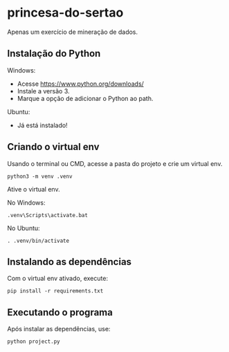 # princesa-do-sertao
Apenas um exercício de mineração de dados.

## Instalação do Python

Windows:

* Acesse https://www.python.org/downloads/
* Instale a versão 3.
* Marque a opção de adicionar o Python ao path.

Ubuntu:

* Já está instalado!

## Criando o virtual env

Usando o terminal ou CMD, acesse a pasta do projeto e crie um virtual env.

```
python3 -m venv .venv
```

Ative o virtual env.

No Windows:
```
.venv\Scripts\activate.bat
```


No Ubuntu:
```
. .venv/bin/activate
```


## Instalando as dependências
Com o virtual env ativado, execute:

```
pip install -r requirements.txt
```

## Executando o programa
Após instalar as dependências, use:
```
python project.py
```